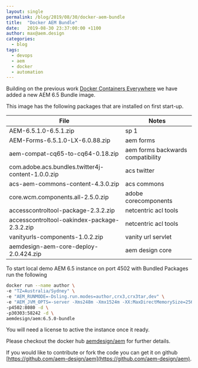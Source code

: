 ```yaml
---
layout: single
permalink: /blog/2019/08/30/docker-aem-bundle
title:  "Docker AEM Bundle"
date:   2019-08-30 23:37:00:00 +1100
author: max@aem.design
categories:
  - blog
tags:
  - devops
  - aem
  - docker
  - automation
---
```


Building on the previous work [Docker Containers Everywhere](/blog/2019/07/01/docker-containers-everywhere) we have added a new AEM 6.5 Bundle image.

This image has the following packages that are installed on first start-up. 

| File | Notes  |
| ---  | ---    |
| AEM-6.5.1.0-6.5.1.zip | sp 1 |
| AEM-Forms-6.5.1.0-LX-6.0.88.zip | aem forms |
| aem-compat-cq65-to-cq64-0.18.zip | aem forms backwards compatibility |
| com.adobe.acs.bundles.twitter4j-content-1.0.0.zip | acs twitter |
| acs-aem-commons-content-4.3.0.zip | acs commons |
| core.wcm.components.all-2.5.0.zip | adobe corecomponents |
| accesscontroltool-package-2.3.2.zip | netcentric acl tools |
| accesscontroltool-oakindex-package-2.3.2.zip | netcentric acl tools |
| vanityurls-components-1.0.2.zip | vanity url servlet |
| aemdesign-aem-core-deploy-2.0.424.zip | aem design core |

To start local demo AEM 6.5 instance on port 4502 with Bundled Packages run the following

```bash
docker run --name author \
-e "TZ=Australia/Sydney" \
-e "AEM_RUNMODE=-Dsling.run.modes=author,crx3,crx3tar,dev" \
-e "AEM_JVM_OPTS=-server -Xms248m -Xmx1524m -XX:MaxDirectMemorySize=256M -XX:+CMSClassUnloadingEnabled -Djava.awt.headless=true -Dorg.apache.felix.http.host=0.0.0.0 -Xdebug -Xrunjdwp:transport=dt_socket,server=y,address=58242,suspend=n" \
-p4502:8080 -d \
-p30303:58242 -d \
aemdesign/aem:6.5.0-bundle 
```

You will need a license to active the instance once it ready.

Please checkout the docker hub [aemdesign/aem](https://hub.docker.com/r/aemdesign/aem) for further details.

If you would like to contribute or fork the code you can get it on github [https://github.com/aem-design/aem](https://github.com/aem-design/aem).

